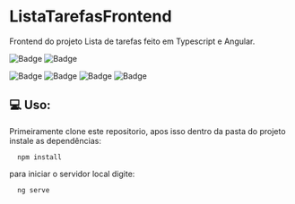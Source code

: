 # ListaTarefasFrontend

Frontend do projeto Lista de tarefas feito em Typescript e Angular.

![Badge](https://img.shields.io/badge/Node-v12.18.3-success?style=plastic&logo=Node.js) ![Badge](https://img.shields.io/badge/Angular-v10.0.12-red?style=plastic&logo=Angular)

![Badge](https://img.shields.io/github/issues/LeonardoCruzx/ListaTarefasFrontend?style=plastic) ![Badge](https://img.shields.io/github/forks/LeonardoCruzx/ListaTarefasFrontend?style=plastic) ![Badge](https://img.shields.io/github/stars/LeonardoCruzx/ListaTarefasFrontend?style=plastic) ![Badge](https://img.shields.io/github/license/LeonardoCruzx/ListaTarefasFrontend?style=plastic)


## 💻 Uso:<br>
Primeiramente clone este repositorio,
apos isso dentro da pasta do projeto instale as dependências:
```
  npm install
```
para iniciar o servidor local digite:
```
  ng serve
```